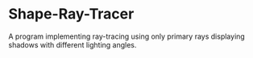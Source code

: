 # Shape-Ray-Tracer
A program implementing ray-tracing using only primary rays displaying shadows with different lighting angles.
